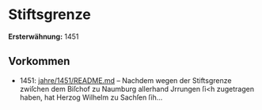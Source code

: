 # Stiftsgrenze

**Ersterwähnung:** 1451

## Vorkommen
- 1451: [jahre/1451/README.md](../jahre/1451/README.md) – Nachdem wegen der Stiftsgrenze zwiſchen dem Biſchof
zu Naumburg allerhand Jrrungen ſi<h zugetragen haben,
hat Herzog Wilhelm zu Sachſen ſih...

